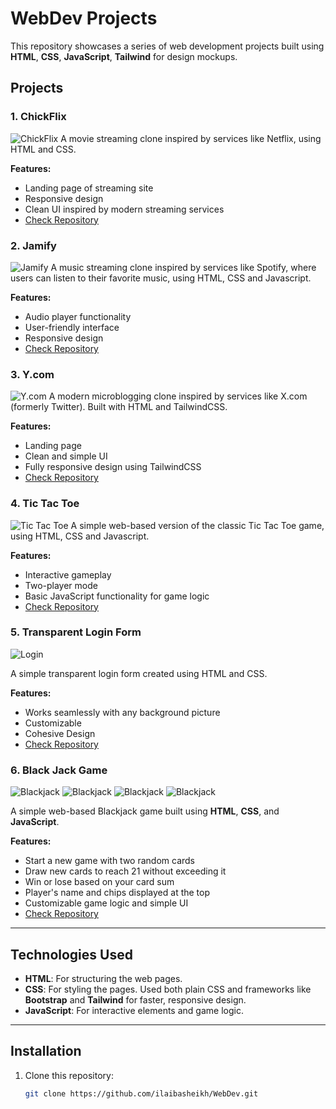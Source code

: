 # WebDev Projects

This repository showcases a series of web development projects built using **HTML**, **CSS**, **JavaScript**, **Tailwind**  for design mockups.

## Projects

### 1. **ChickFlix** 
![ChickFlix](ChickFlix/final%20product/image.png)
A movie streaming clone inspired by services like Netflix, using HTML and CSS.

**Features:**
- Landing page of streaming site
- Responsive design 
- Clean UI inspired by modern streaming services
- [Check Repository](https://github.com/ilaibasheikh/ChickFlix)

### 2. **Jamify**
![Jamify](Jamify/final%20product/jamify.png)
A music streaming clone inspired by services like Spotify, where users can listen to their favorite music, using HTML, CSS and Javascript.

**Features:**
- Audio player functionality
- User-friendly interface 
- Responsive design
- [Check Repository](https://github.com/ilaibasheikh/Jamify)

### 3. **Y.com**
![Y.com](Y.com/finalproduct/screenshot.png)
A modern microblogging clone inspired by services like X.com (formerly Twitter). Built with HTML and TailwindCSS.

**Features:**
- Landing page
- Clean and simple UI
- Fully responsive design using TailwindCSS
- [Check Repository](https://github.com/ilaibasheikh/Y.com)


### 4. **Tic Tac Toe**
![Tic Tac Toe](TicTacToe/finalproduct/screenshot.png)
A simple web-based version of the classic Tic Tac Toe game, using HTML, CSS and Javascript.

**Features:**
- Interactive gameplay
- Two-player mode
- Basic JavaScript functionality for game logic
- [Check Repository](https://github.com/ilaibasheikh/TicTacToe)

### 5. **Transparent Login Form**
![Login](/TransparentLoginForm//finalproduct.png)

A simple transparent login form created using HTML and CSS. 

**Features:**
- Works seamlessly with any background picture
- Customizable
- Cohesive Design
- [Check Repository](https://github.com/ilaibasheikh/TransparentLoginForm)

### 6. **Black Jack Game**
![Blackjack](/javascript/Black%20Jack%20Game/1.png)
![Blackjack](/javascript/Black%20Jack%20Game/2.png)
![Blackjack](/javascript/Black%20Jack%20Game/3.png)
![Blackjack](/javascript/Black%20Jack%20Game/4.png)

A simple web-based Blackjack game built using **HTML**, **CSS**, and **JavaScript**.

**Features:**
- Start a new game with two random cards
- Draw new cards to reach 21 without exceeding it
- Win or lose based on your card sum
- Player's name and chips displayed at the top
- Customizable game logic and simple UI
- [Check Repository](https://github.com/ilaibasheikh/WebDev/tree/main/javascript/Black%20Jack%20Game)

---

## Technologies Used

- **HTML**: For structuring the web pages.
- **CSS**: For styling the pages. Used both plain CSS and frameworks like **Bootstrap** and **Tailwind** for faster, responsive design.
- **JavaScript**: For interactive elements and game logic.

---

## Installation

1. Clone this repository:
   ```bash
   git clone https://github.com/ilaibasheikh/WebDev.git
